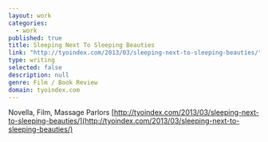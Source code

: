```yaml
---
layout: work
categories: 
  - work
published: true
title: Sleeping Next To Sleeping Beauties
link: "http://tyoindex.com/2013/03/sleeping-next-to-sleeping-beauties/"
type: writing
selected: false
description: null
genre: Film / Book Review
domain: tyoindex.com
---
```



Novella, Film, Massage Parlors [http://tyoindex.com/2013/03/sleeping-next-to-sleeping-beauties/](http://tyoindex.com/2013/03/sleeping-next-to-sleeping-beauties/)
